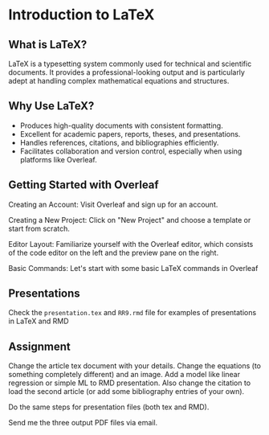 
# Introduction to LaTeX

## What is LaTeX?

LaTeX is a typesetting system commonly used for technical and scientific documents. It provides a professional-looking output and is particularly adept at handling complex mathematical equations and structures.

## Why Use LaTeX?
- Produces high-quality documents with consistent formatting.
- Excellent for academic papers, reports, theses, and presentations.
- Handles references, citations, and bibliographies efficiently.
- Facilitates collaboration and version control, especially when using platforms like Overleaf.

## Getting Started with Overleaf

Creating an Account: Visit Overleaf and sign up for an account.

Creating a New Project: Click on "New Project" and choose a template or start from scratch.

Editor Layout: Familiarize yourself with the Overleaf editor, which consists of the code editor on the left and the preview pane on the right.

Basic Commands: Let's start with some basic LaTeX commands in Overleaf

## Presentations

Check the `presentation.tex` and `RR9.rmd` file for examples of presentations in LaTeX and RMD

## Assignment

Change the article tex document with your details. Change the equations (to something completely different) and an image. Add a model like linear regression or simple ML to RMD presentation. Also change the citation to load the second article (or add some bibliography entries of your own).

Do the same steps for presentation files (both tex and RMD).

Send me the three output PDF files via email.
